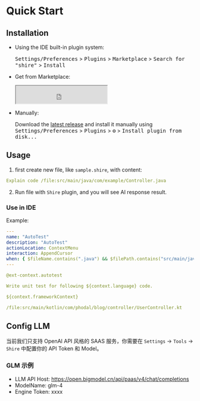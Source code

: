 # Quick Start

## Installation

- Using the IDE built-in plugin system:

  <kbd>Settings/Preferences</kbd> > <kbd>Plugins</kbd> > <kbd>Marketplace</kbd> > <kbd>Search for "shire"</kbd> >
  <kbd>Install</kbd>

- Get from Marketplace:

  <iframe width="245px" height="48px" src="https://plugins.jetbrains.com/embeddable/install/24549"></iframe>

- Manually:

  Download the [latest release](https://github.com/phodal/shire/releases/latest) and install it manually using
  <kbd>Settings/Preferences</kbd> > <kbd>Plugins</kbd> > <kbd>⚙️</kbd> > <kbd>Install plugin from disk...</kbd>

## Usage

1. first create new file, like `sample.shire`, with content:

```yaml
Explain code /file:src/main/java/com/example/Controller.java
```

2. Run file with `Shire` plugin, and you will see AI response result.

### Use in IDE

Example:

```yaml
---
name: "AutoTest"
description: "AutoTest"
actionLocation: ContextMenu
interaction: AppendCursor
when: { $fileName.contains(".java") && $filePath.contains("src/main/java") }
---

@ext-context.autotest

Write unit test for following ${context.language} code.

${context.frameworkContext}

/file:src/main/kotlin/com/phodal/blog/controller/UserController.kt
```

## Config LLM

当前我们只支持 OpenAI API 风格的 SAAS 服务，你需要在 `Settings` -> `Tools` -> `Shire` 中配置你的 API Token 和 Model。

### GLM 示例

- LLM API Host: https://open.bigmodel.cn/api/paas/v4/chat/completions
- ModelName: glm-4
- Engine Token: xxxx

